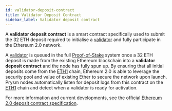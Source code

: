 ```yaml
---
id: validator-deposit-contract
title: Validator Deposit Contract
sidebar_label: Validator deposit contract
---
```


A **validator deposit contract** is a smart contract specifically used to submit the 32 ETH deposit required to initialise a [validator](validator-clients.md) and fully participate in the Ethereum 2.0 network.

A [validator](validator-clients.md) is queued in the full [Proof-of-Stake](/docs/terminology#proof-of-stake-pos) system once a 32 ETH deposit is made from the existing Ethereum blockchain into a **validator deposit contract** and the node has fully spun up. By ensuring that all initial deposits come from the [ETH1](/docs/terminology#eth1) chain, Ethereum 2.0 is able to leverage the security pool and value of existing Ether to secure the network upon launch. Prysm nodes automatically listen for deposit logs from this contract on the [ETH1](/docs/terminology#eth1) chain and detect when a validator is ready for activation.

For more information and current developments, see the official [Ethereum 2.0 deposit contract specification](https://github.com/ethereum/eth2.0-specs/blob/dev/specs/core/0_deposit-contract.md).
